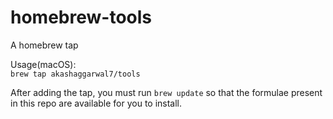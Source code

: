 # homebrew-tools
A homebrew tap  

Usage(macOS):  
`brew tap akashaggarwal7/tools`

After adding the tap, you must run `brew update` so that the formulae present in this repo are available for you to install.

